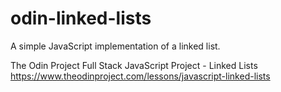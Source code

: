 # odin-linked-lists
A simple JavaScript implementation of a linked list.

The Odin Project Full Stack JavaScript Project - Linked Lists\
https://www.theodinproject.com/lessons/javascript-linked-lists
